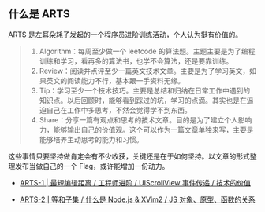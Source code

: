 ## 什么是 ARTS

ARTS 是左耳朵耗子发起的一个程序员进阶训练活动，个人认为挺有价值的。

> 1. Algorithm：每周至少做一个 leetcode 的算法题。主题主要是为了编程训练和学习，看再多的算法书，也学不会算法，还是要靠训练。
> 2. Review：阅读并点评至少一篇英文技术文章。主要是为了学习英文，如果英文的阅读能力不行，基本跟一手资料无缘。
> 3. Tip：学习至少一个技术技巧。主要是总结和归纳在日常工作中遇到的知识点。以后回顾时，能够看到踩过的坑，学习的点滴。其实也是在逼迫自己在工作中多思考，不然会觉得学不到东西。
> 4. Share：分享一篇有观点和思考的技术文章。目的是为了建立个人影响力，能够输出自己的价值观。这个可以作为一篇文章单独来写，主要是能够培养主动思考的能力和习惯。

这些事情只要坚持做肯定会有不少收获，关键还是在于如何坚持。以文章的形式整理发布当做自己的一个 Flag，或许能增加一份动力。

- [ARTS-1 | 最短编辑距离 / 工程师进阶 / UIScrollView 事件传递 / 技术的价值](https://github.com/iostalks/ARTS/blob/master/ARTS-1%20%7C%20%E6%9C%80%E7%9F%AD%E7%BC%96%E8%BE%91%E8%B7%9D%E7%A6%BB%20%26%20%E5%B7%A5%E7%A8%8B%E5%B8%88%E8%BF%9B%E9%98%B6%20%26%20UIScrollView%20%E4%BA%8B%E4%BB%B6%E4%BC%A0%E9%80%92%20%26%20%E6%8A%80%E6%9C%AF%E7%9A%84%E4%BB%B7%E5%80%BC.md)

- [ARTS-2 | 等和子集 / 什么是 Node.js & XVim2 / JS 对象、原型、函数的关系](https://github.com/iostalks/ARTS/blob/master/ARTS-2%20%7C%20%E7%AD%89%E5%92%8C%E5%AD%90%E9%9B%86%20%26%20%E4%BB%80%E4%B9%88%E6%98%AF%20Node.js%20%26%20XVim2%20%26%20JS%20%E5%AF%B9%E8%B1%A1%E3%80%81%E5%8E%9F%E5%9E%8B%E3%80%81%E5%87%BD%E6%95%B0%E7%9A%84%E5%85%B3%E7%B3%BB.md)